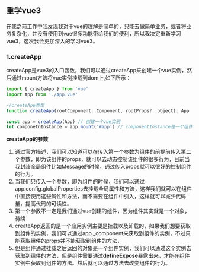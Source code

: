 ## 重学vue3
在我之前工作中我发现我对于vue的理解是简单的，只能去做简单业务，或者将业务复杂化，并没有使用到vue很多功能带给我们的便利，所以我决定重新学习vue3，这次我会更加深入的学习vue3。

### 1.createApp
createApp是vue3的入口函数，我们可以通过createApp来创建一个vue实例，然后通过mount方法将vue实例挂载到dom上,如下所示：
```javascript
import { createApp } from 'vue'
import App from './App.vue'

//createApp类型
function createApp(rootComponent: Component, rootProps?: object): App

const app = createApp(App) // 创建一个vue实例
let componetnInstance = app.mount('#app') // componentInstance是一个组件实例

```
**createApp的参数**
1. 通过官方描述，我们可以知道可以在传入第一个参数为组件的前提前传入第二个参数，即为该组件的props，就可以去动态控制该组件的很多行为，目前当我封装全局组件比如Message的时候，通过传入props就可以很好的控制组件的行为。
2. 当我们只传入一个参数，即为组件的时候，我们可以通过app.config.globalProperties去挂载全局属性和方法，这样我们就可以在组件中直接使用这些属性和方法，而不需要在组件中引入，这样就可以减少代码量，提高代码的可读性。
3. 第一个参数不一定是我们通过vue创建的组件，因为组件其实就是一个对象，待续
4. createApp返回的是一个应用实例主要是挂载以及卸载的，如果我们想要获取到组件的实例，我们可以通过app._component来获取到组件的实例，不过只能获取组件的props并不能获取到组件的方法，
5. 但是组件通过挂载之后返回的对象是一个组件实例，我们可以通过这个实例去获取到组件的方法，但是组件需要通过**defineExpose**暴露出来，才能在组件实例中获取到组件的方法。然后就可以通过方法去改变组件的行为。
